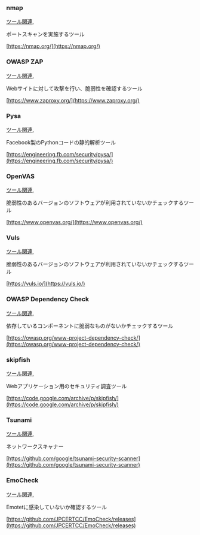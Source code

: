 ### nmap
[ツール関連](ツール関連.html),

ポートスキャンを実施するツール

[https://nmap.org/](https://nmap.org/)

### OWASP ZAP
[ツール関連](ツール関連.html),

Webサイトに対して攻撃を行い、脆弱性を確認するツール

[https://www.zaproxy.org/](https://www.zaproxy.org/)

### Pysa
[ツール関連](ツール関連.html),

Facebook製のPythonコードの静的解析ツール

[https://engineering.fb.com/security/pysa/](https://engineering.fb.com/security/pysa/)

### OpenVAS
[ツール関連](ツール関連.html),

脆弱性のあるバージョンのソフトウェアが利用されていないかチェックするツール

[https://www.openvas.org/](https://www.openvas.org/)

### Vuls
[ツール関連](ツール関連.html),

脆弱性のあるバージョンのソフトウェアが利用されていないかチェックするツール

[https://vuls.io/](https://vuls.io/)

### OWASP Dependency Check
[ツール関連](ツール関連.html),

依存しているコンポーネントに脆弱なものがないかチェックするツール

[https://owasp.org/www-project-dependency-check/](https://owasp.org/www-project-dependency-check/)

### skipfish
[ツール関連](ツール関連.html),

Webアプリケーション用のセキュリティ調査ツール

[https://code.google.com/archive/p/skipfish/](https://code.google.com/archive/p/skipfish/)

### Tsunami
[ツール関連](ツール関連.html),

ネットワークスキャナー

[https://github.com/google/tsunami-security-scanner](https://github.com/google/tsunami-security-scanner)

### EmoCheck
[ツール関連](ツール関連.html),

Emotetに感染していないか確認するツール

[https://github.com/JPCERTCC/EmoCheck/releases](https://github.com/JPCERTCC/EmoCheck/releases)


